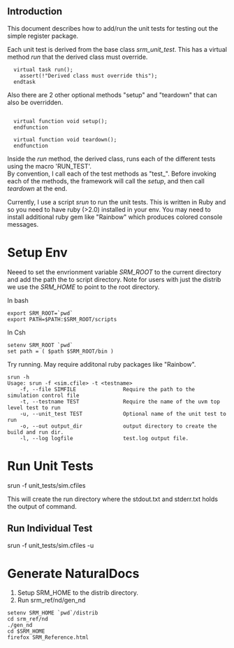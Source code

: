 ## Introduction
This document describes how to add/run the unit tests for testing out the simple register
package.

Each unit test is derived from the base class *srm_unit_test*. This has a virtual method *run*
that the derived class must override. 
```
  virtual task run();
    assert(!"Derived class must override this");
  endtask

```

Also there are 2 other optional methods "setup" and "teardown" that can also be overridden.
```

  virtual function void setup();
  endfunction

  virtual function void teardown();
  endfunction

```

Inside the *run* method, the derived class, runs each of the different tests using the macro 'RUN_TEST'.  
By convention, I call each of the test methods as "test_". Before invoking each of the methods, the framework will call the *setup*, and then call *teardown* at the end.

Currently, I use a script *srun* to run the unit tests. This is written in Ruby and so you
need to have ruby (>2.0) installed in your env. You may need to install additional ruby gem
like "Rainbow" which produces colored console messages.

# Setup Env

Neeed to set the envrionment variable *SRM_ROOT* to the current directory and 
add the path the to script directory. Note for users with just the distrib
we use the *SRM_HOME* to point to the root directory.

In bash
```
export SRM_ROOT=`pwd`
export PATH=$PATH:$SRM_ROOT/scripts
```

In Csh
```
setenv SRM_ROOT `pwd`
set path = ( $path $SRM_ROOT/bin )
```

Try running. May require additonal ruby packages like "Rainbow".
```
srun -h
Usage: srun -f <sim.cfile> -t <testname>
    -f, --file SIMFILE               Require the path to the simulation control file
    -t, --testname TEST              Require the name of the uvm top level test to run
    -u, --unit_test TEST             Optional name of the unit test to run
    -o, --out output_dir             output directory to create the build and run dir.
    -l, --log logfile                test.log output file.

```

# Run Unit Tests

srun -f unit_tests/sim.cfiles 

This will create the run directory where the stdout.txt and stderr.txt holds the output of command.

## Run Individual Test

srun -f unit_tests/sim.cfiles -u <testname>


# Generate NaturalDocs
1. Setup SRM_HOME to the distrib directory. 
2. Run srm_ref/nd/gen_nd
```
setenv SRM_HOME `pwd`/distrib
cd srm_ref/nd
./gen_nd
cd $SRM_HOME
firefox SRM_Reference.html
```

